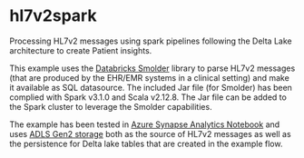 # hl7v2spark
Processing HL7v2 messages using spark pipelines following the Delta Lake architecture to create Patient insights.

This example uses the [Databricks Smolder](https://github.com/databrickslabs/smolder) library to parse HL7v2 messages (that are produced by the EHR/EMR systems in a clinical setting) and make it available as SQL datasource. The included Jar file (for Smolder) has been complied with Spark v3.1.0 and Scala v2.12.8. The Jar file can be added to the Spark cluster to leverage the Smolder capabilities. 

The example has been tested in [Azure Synapse Analytics Notebook](https://learn.microsoft.com/en-us/azure/synapse-analytics/spark/apache-spark-notebook-concept) and uses [ADLS Gen2 storage](https://learn.microsoft.com/en-us/azure/storage/blobs/data-lake-storage-introduction) both as the source of HL7v2 messages as well as the persistence for Delta lake tables that are created in the example flow.

